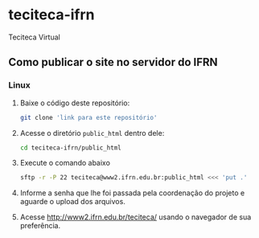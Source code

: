 # teciteca-ifrn
Teciteca Virtual

## Como publicar o site no servidor do IFRN
### Linux
1. Baixe o código deste repositório:
    ```bash
    git clone 'link para este repositório'
    ```

1. Acesse o diretório `public_html` dentro dele:
    ```bash
    cd teciteca-ifrn/public_html
    ```

1. Execute o comando abaixo 
    ```bash
    sftp -r -P 22 teciteca@www2.ifrn.edu.br:public_html <<< 'put .'
    ```

1. Informe a senha que lhe foi passada pela coordenação do projeto e aguarde o upload dos arquivos.

1. Acesse http://www2.ifrn.edu.br/teciteca/ usando o navegador de sua preferência.